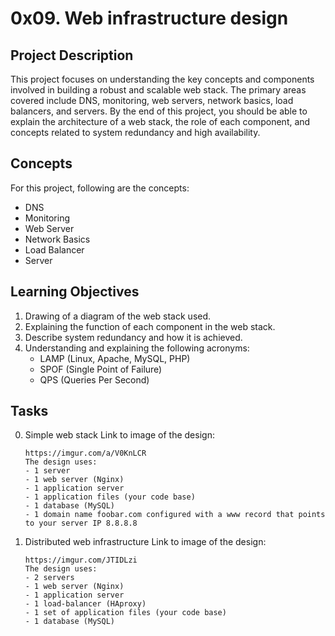 # 0x09. Web infrastructure design

## Project Description

This project focuses on understanding the key concepts and components involved in building a robust and scalable web stack.
The primary areas covered include DNS, monitoring, web servers, network basics, load balancers, and servers.
By the end of this project, you should be able to explain the architecture of a web stack, the role of each component,
and concepts related to system redundancy and high availability.

## Concepts

For this project, following are the concepts:

- DNS
- Monitoring
- Web Server
- Network Basics
- Load Balancer
- Server

## Learning Objectives

1. Drawing of a diagram of the web stack used.
2. Explaining the function of each component in the web stack.
3. Describe system redundancy and how it is achieved.
4. Understanding and explaining the following acronyms:
   - LAMP (Linux, Apache, MySQL, PHP)
   - SPOF (Single Point of Failure)
   - QPS (Queries Per Second)

## Tasks
0. Simple web stack
	Link to image of the design:
	```
	https://imgur.com/a/V0KnLCR
	The design uses:
	- 1 server
	- 1 web server (Nginx)
	- 1 application server
	- 1 application files (your code base)
	- 1 database (MySQL)
	- 1 domain name foobar.com configured with a www record that points to your server IP 8.8.8.8
	```
1. Distributed web infrastructure
	Link to image of the design:
	```
	https://imgur.com/JTIDLzi
	The design uses:
	- 2 servers
	- 1 web server (Nginx)
	- 1 application server
	- 1 load-balancer (HAproxy)
	- 1 set of application files (your code base)
	- 1 database (MySQL)
	```
